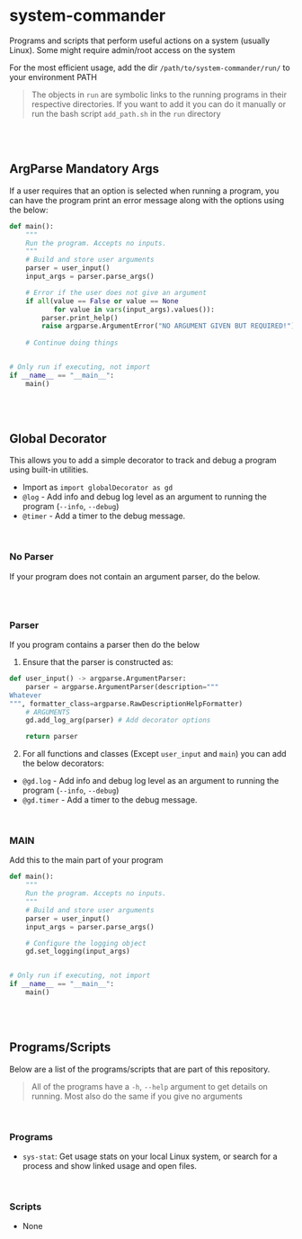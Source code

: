# system-commander
Programs and scripts that perform useful actions on a system (usually Linux). Some might require admin/root access on the system

For the most efficient usage, add the dir `/path/to/system-commander/run/` to your environment PATH
> The objects in `run` are symbolic links to the running programs in their respective directories. If you want to add it you can do it manually or run the bash script `add_path.sh` in the `run` directory

<br>

<br>

## ArgParse Mandatory Args
If a user requires that an option is selected when running a program, you can have the program print an error message along with the options using the below:

```python
def main():
    """
    Run the program. Accepts no inputs.
    """
    # Build and store user arguments
    parser = user_input()
    input_args = parser.parse_args()

    # Error if the user does not give an argument
    if all(value == False or value == None
           for value in vars(input_args).values()):
        parser.print_help()
        raise argparse.ArgumentError("NO ARGUMENT GIVEN BUT REQUIRED!")
    
    # Continue doing things


# Only run if executing, not import
if __name__ == "__main__":
    main()
```

<br>

<br>

## Global Decorator
This allows you to add a simple decorator to track and debug a program using built-in utilities.

* Import as `import globalDecorator as gd`
* `@log` - Add info and debug log level as an argument to running the program (`--info`, `--debug`)
* `@timer` - Add a timer to the debug message.

<br>

### No Parser
If your program does not contain an argument parser, do the below.

```python


```

<br>

### Parser
If you program contains a parser then do the below

1. Ensure that the parser is constructed as:
```python
def user_input() -> argparse.ArgumentParser:
    parser = argparse.ArgumentParser(description="""
Whatever
""", formatter_class=argparse.RawDescriptionHelpFormatter)
    # ARGUMENTS
    gd.add_log_arg(parser) # Add decorator options

    return parser
```

2. For all functions and classes (Except `user_input` and `main`) you can add the below decorators:
  * `@gd.log` - Add info and debug log level as an argument to running the program (`--info`, `--debug`)
  * `@gd.timer` - Add a timer to the debug message.

<br>

### MAIN
Add this to the main part of your program

```python
def main():
    """
    Run the program. Accepts no inputs.
    """
    # Build and store user arguments
    parser = user_input()
    input_args = parser.parse_args()

    # Configure the logging object
    gd.set_logging(input_args)


# Only run if executing, not import
if __name__ == "__main__":
    main()
```

<br>

<br>

## Programs/Scripts
Below are a list of the programs/scripts that are part of this repository.

> All of the programs have a `-h`, `--help` argument to get details on running. Most also do the same if you give no arguments

<br>

### Programs

* `sys-stat`: Get usage stats on your local Linux system, or search for a process and show linked usage and open files.

<br>

### Scripts

* None

<br>
